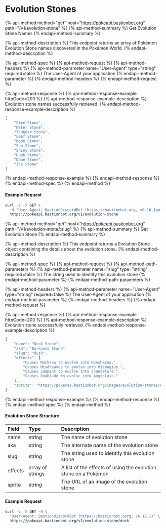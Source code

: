 # Evolution Stones

{% api-method method="get" host="https://pokeapi.bastionbot.org" path="/v1/evolution-stone" %}
{% api-method-summary %}
Get Evolution Stone Names
{% endapi-method-summary %}

{% api-method-description %}
This endpoint returns an array of Pokémon Evolution Stone names discovered in the Pokémon World.
{% endapi-method-description %}

{% api-method-spec %}
{% api-method-request %}
{% api-method-headers %}
{% api-method-parameter name="User-Agent" type="string" required=false %}
The User-Agent of your application
{% endapi-method-parameter %}
{% endapi-method-headers %}
{% endapi-method-request %}

{% api-method-response %}
{% api-method-response-example httpCode=200 %}
{% api-method-response-example-description %}
Evolution stone names successfully retrieved.
{% endapi-method-response-example-description %}

```javascript
[
    "Fire Stone",
    "Water Stone",
    "Thunder Stone",
    "Leaf Stone",
    "Moon Stone",
    "Sun Stone",
    "Shiny Stone",
    "Dusk Stone",
    "Dawn Stone",
    "Ice Stone"
]
```
{% endapi-method-response-example %}
{% endapi-method-response %}
{% endapi-method-spec %}
{% endapi-method %}

#### Example Request

```bash
curl -i -X GET \
  -H "User-Agent: BastionDiscordBot (https://bastionbot.org, v6.16.1po)" \
  https://pokeapi.bastionbot.org/v1/evolution-stone
```

{% api-method method="get" host="https://pokeapi.bastionbot.org" path="/v1/evolution-stone/:slug" %}
{% api-method-summary %}
Get Evolution Stone
{% endapi-method-summary %}

{% api-method-description %}
This endpoint returns a Evolution Stone object containing the details about the evolution stone.
{% endapi-method-description %}

{% api-method-spec %}
{% api-method-request %}
{% api-method-path-parameters %}
{% api-method-parameter name="slug" type="string" required=false %}
The string used to identify this evolution stone
{% endapi-method-parameter %}
{% endapi-method-path-parameters %}

{% api-method-headers %}
{% api-method-parameter name="User-Agent" type="string" required=false %}
The User-Agent of your application
{% endapi-method-parameter %}
{% endapi-method-headers %}
{% endapi-method-request %}

{% api-method-response %}
{% api-method-response-example httpCode=200 %}
{% api-method-response-example-description %}
Evolution stone successfully retrieved.
{% endapi-method-response-example-description %}

```javascript
{
    "name": "Dusk Stone",
    "aka": "Darkness Stone",
    "slug": "dusk",
    "effects": [
        "Causes Murkrow to evolve into Honchkrow.",
        "Causes Misdreavus to evolve into Mismagius.",
        "Causes Lampent to evolve into Chandelure.",
        "Causes Doublade to evolve into Aegislash."
    ],
    "sprite": "https://pokeres.bastionbot.org/images/evolution-stones/dusk-stone.png"
}
```
{% endapi-method-response-example %}
{% endapi-method-response %}
{% endapi-method-spec %}
{% endapi-method %}

#### Evolution Stone Structure

| Field | Type | Description |
| :--- | :--- | :--- |
| name | string | The name of evolution stone |
| aka | string | The alternate name of the evolution stone |
| slug | string | The string used to identify this evolution stone |
| effects | array of strings | A list of the effects of using the evolution stone on a Pokémon |
| sprite | string | The URL of an image of the evolution stone |

#### Example Request

```bash
curl -i -X GET -H \
  "User-Agent: BastionDiscordBot (https://bastionbot.oorg, v6.16.1)" \
  https://pokeapi.bastionbot.org/v1/evolution-stone/dusk
```



